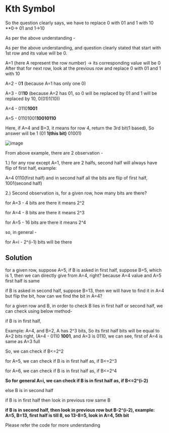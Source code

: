 # Kth Symbol #

So the question clearly says, we have to replace 0 with 01 and 1 with 10
**0-> 01 and 1->10

As per the above understanding -

As per the above understanding, and question clearly stated that start with 1st row and its value will be 0.

A=1 (here A represent the row number) -> its corresponding value will be 0
After that for next row, look at the previous row and replace 0 with 01 and 1 with 10

A=2 - 0**1** (because A=1 has only one 0)

A=3 - 01**10** (because A=2 has 01, so 0 will be replaced by 01 and 1 will be replaced by 10, 0(01)1(10))

A=4 - 0110**1001**

A=5 - 01101001**10010110**

Here, if A=4 and B=3, it means for row 4, return the 3rd bit(1 based), So answer will be 1 (01 **1(this bit)** 01001)

![image](https://user-images.githubusercontent.com/83850703/187352753-33046851-50cf-4a72-8125-67f72da28b64.png)

From above example, there are 2 observation -

1.) for any row except A=1, there are 2 halfs, second half will always have flip of first half, example:

A=4 0110(first half) and in second half all the bits are flip of first half, 1001(second half)

2.) Second observation is, for a given row, how many bits are there? 

for A=3 - 4 bits are there it means 2^2

for A=4 - 8 bits are there it means 2^3

for A=5 - 16 bits are there it means 2^4

so, in general -

for A=i - 2^(i-1) bits will be there

## Solution

for a given row, suppose A=5, if B is asked in first half, suppose B=5, which is 1, then we can directly give from A=4, right? because A=4 value and A=5 first half is same

if B is asked in second half, suppose B=13, then we will have to find it in A=4 but flip the bit, how can we find the bit in A=4?

for a given row and B, in order to check B lies in first half or second half, we can check using below method-

if B is in first half,

Example: A=4, and B=2, A has 2^3 bits, So its first half bits will be equal to A=2 bits right, (A=4 - 0110 **1001**, and A=3 is 0110, we can see, first of A=4 is same as A=3 full

So, we can check if B<=2^2

for A=5, we can check if B is in first half as, if B<=2^3

for A=6, we can check if B is in first half as, if B<=2^4

**So for general A=i, we can check if B is in first half as, if B<=2^(i-2)**

else B is in second half

if B is in first half then look in previous row same B

**if B is in second half, then look in previous row but B-2^(i-2), example: A=5, B=13, first half is till 8, so 13-8=5, look in A=4, 5th bit**

Please refer the code for  more understanding
